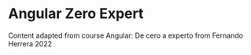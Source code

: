 # Angular Zero Expert

Content adapted from course Angular: De cero a experto from Fernando Herrera 2022